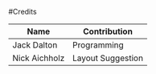 #Credits

| **Name**      | **Contribution**  |
|---------------|-------------------|
| Jack Dalton   | Programming       |
| Nick Aichholz | Layout Suggestion |
